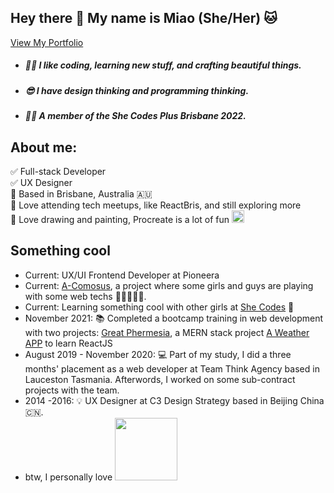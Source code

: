 ## Hey there 👋 My name is Miao (She/Her) 🐱

[View My Portfolio](https://miaozhaod.github.io/portfolio/#/)

* ##### 👩‍💻 I like coding, learning new stuff, and crafting beautiful things.
* ##### 😎 I have design thinking and programming thinking.
* ##### 👧🏻 A member of the She Codes Plus Brisbane 2022.


## About me:
✅ Full-stack Developer </br>
✅ UX Designer </br>
📍 Based in Brisbane, Australia 🇦🇺 </br>
🍕 Love attending tech meetups, like ReactBris, and still exploring more </br>
🎨 Love drawing and painting, Procreate is a lot of fun [<img src="https://img.icons8.com/color/344/procreate.png" style="width:20px;height:auto;"/>](https://img.icons8.com/color/344/procreate.png)

## Something cool
- Current: UX/UI Frontend Developer at Pioneera
- Current: [A-Comosus](https://uat.a-comosus.link/), a project where some girls and guys are playing with some web techs  👩‍💻🧑‍💻🍍. 
- Current: Learning something cool with other girls at [She Codes](https://shecodes.com.au/) 🥳
- November 2021: 📚 Completed a bootcamp training in web development with two projects:
[Great Phermesia](https://www.greatphermesia.com/), a MERN stack project
[A Weather APP](https://miaozhaod.github.io/weatherapp/) to learn ReactJS
- August 2019 - November 2020: 💻 Part of my study, I did a three months' placement as a web developer at Team Think Agency based in Lauceston Tasmania. Afterwords, I worked on some sub-contract projects with the team.
- 2014 -2016: 💡 UX Designer at C3 Design Strategy based in Beijing China 🇨🇳.
- btw, I personally love [<img src="https://tailwindcss.com/_next/static/media/tailwindcss-logotype.ed60a6f85c663923c4d6ee9d85f359cd.svg" style="width:100px;height:auto">](https://tailwindcss.com/) 





